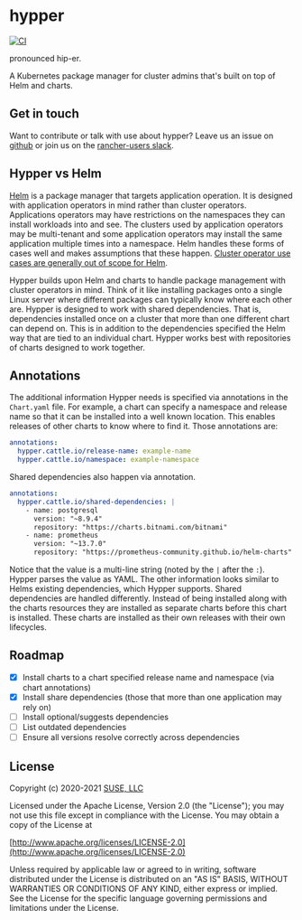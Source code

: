 # hypper

[![CI](https://github.com/rancher-sandbox/hypper/actions/workflows/ci.yml/badge.svg?branch=main)](https://github.com/rancher-sandbox/hypper/actions/workflows/ci.yml)

pronounced hip-er.

A Kubernetes package manager for cluster admins that's built on top of Helm and charts.

## Get in touch

Want to contribute or talk with use about hypper? Leave us an issue on [github](https://github.com/rancher-sandbox/hypper/issues) or join us on the [rancher-users slack](https://slack.com/app_redirect?channel=C01V9NSD308).

## Hypper vs Helm

[Helm](https://helm.sh) is a package manager that targets application operation. It is designed with application operators in mind rather than cluster operators. Applications operators may have restrictions on the namespaces they can install workloads into and see. The clusters used by application operators may be multi-tenant and some application operators may install the same application multiple times into a namespace. Helm handles these forms of cases well and makes assumptions that these happen. [Cluster operator use cases are generally out of scope for Helm](https://github.com/helm/community/blob/main/user-profiles.md).

Hypper builds upon Helm and charts to handle package management with cluster operators in mind. Think of it like installing packages onto a single Linux server where different packages can typically know where each other are. Hypper is designed to work with shared dependencies. That is, dependencies installed once on a cluster that more than one different chart can depend on. This is in addition to the dependencies specified the Helm way that are tied to an individual chart. Hypper works best with repositories of charts designed to work together.

## Annotations

The additional information Hypper needs is specified via annotations in the `Chart.yaml` file. For example, a chart can specify a namespace and release name so that it can be installed into a well known location. This enables releases of other charts to know where to find it. Those annotations are:

```yaml
annotations:
  hypper.cattle.io/release-name: example-name
  hypper.cattle.io/namespace: example-namespace
```

Shared dependencies also happen via annotation.

```yaml
annotations:
  hypper.cattle.io/shared-dependencies: |
    - name: postgresql
      version: "~8.9.4"
      repository: "https://charts.bitnami.com/bitnami"
    - name: prometheus
      version: "~13.7.0"
      repository: "https://prometheus-community.github.io/helm-charts"
```

Notice that the value is a multi-line string (noted by the `|` after the `:`). Hypper parses the value as YAML. The other information looks similar to Helms existing dependencies, which Hypper supports. Shared dependencies are handled differently. Instead of being installed along with the charts resources they are installed as separate charts before this chart is installed. These charts are installed as their own releases with their own lifecycles.

## Roadmap

- [x] Install charts to a chart specified release name and namespace (via chart annotations)
- [x] Install share dependencies (those that more than one application may rely on)
- [ ] Install optional/suggests dependencies
- [ ] List outdated dependencies
- [ ] Ensure all versions resolve correctly across dependencies

## License

Copyright (c) 2020-2021 [SUSE, LLC](http://suse.com)

Licensed under the Apache License, Version 2.0 (the "License");
you may not use this file except in compliance with the License.
You may obtain a copy of the License at

[http://www.apache.org/licenses/LICENSE-2.0](http://www.apache.org/licenses/LICENSE-2.0)

Unless required by applicable law or agreed to in writing, software
distributed under the License is distributed on an "AS IS" BASIS,
WITHOUT WARRANTIES OR CONDITIONS OF ANY KIND, either express or implied.
See the License for the specific language governing permissions and
limitations under the License.

